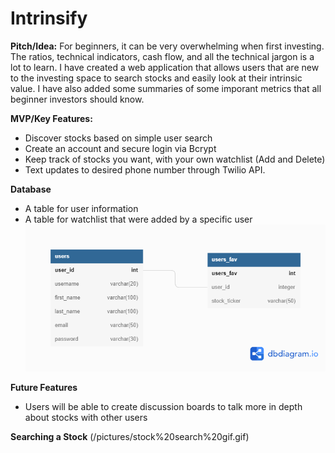 # Intrinsify 

**Pitch/Idea:** For beginners, it can be very overwhelming when first investing. The ratios, technical indicators, cash flow, and all the technical jargon is a lot to learn. I have created a web application that allows users that are new to the investing space to search stocks and easily look at their intrinsic value. I have also added some summaries of some imporant metrics that all beginner investors should know. 

**MVP/Key Features:** 
* Discover stocks based on simple user search
* Create an account and secure login via Bcrypt
* Keep track of stocks you want, with your own watchlist (Add and Delete)
* Text updates to desired phone number through Twilio API.

**Database**
* A table for user information
* A table for watchlist that were added by a specific user
![Intrinsify Database](/pictures/Intrinsify%20Database.png)

**Future Features**
* Users will be able to create discussion boards to talk more in depth about stocks with other users

**Searching a Stock**
(/pictures/stock%20search%20gif.gif)




